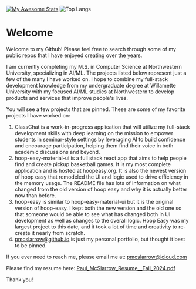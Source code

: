 [![My Awesome Stats](https://awesome-github-stats.azurewebsites.net/user-stats/pmcslarrow?cardType=level&preferLogin=false)](https://git.io/awesome-stats-card)
![Top Langs](https://github-readme-stats.vercel.app/api/top-langs/?username=pmcslarrow&layout=compact)

# Welcome

Welcome to my Github! Please feel free to search through some of my public repos that I have enjoyed creating over the years. 

I am currently completing my M.S. in Computer Science at Northwestern University, specializing in AI/ML. The projects listed below represent just a few of the many I have worked on. I hope to combine my full-stack development knowledge from my undergraduate degree at Willamette University with my focused AI/ML studies at Northwestern to develop products and services that improve people's lives.

You will see a few projects that are pinned. These are some of my favorite projects I have worked on:
1. ClassChat is a work-in-progress application that will utilize my full-stack development skills with deep learning on the mission to empower students in seminar-style settings by leveraging AI to build confidence and encourage participation, helping them find their voice in both academic discussions and beyond.
2. hoop-easy-material-ui is a full stack react app that aims to help people find and create pickup basketball games. It is my most complete application and is hosted at hoopeasy.org. It is also the newest version of hoop easy that remodeled the UI and logic used to drive efficiency in the memory usage. The README file has lots of information on what changed from the old version of hoop easy and why it is actually better now than before. 
3. hoop-easy is similar to hoop-easy-material-ui but it is the original version of hoop-easy. I kept both the new version and the old one so that someone would be able to see what has changed both in UI development as well as changes to the overall logic. Hoop Easy was my largest project to this date, and it took a lot of time and creativity to re-create it nearly from scratch.
4. pmcslarrow@github.io is just my personal portfolio, but thought it best to be pinned.

If you ever need to reach me, please email me at:
pmcslarrow@icloud.com

Please find my resume here:
[Paul_McSlarrow_Resume__Fall_2024.pdf](https://github.com/user-attachments/files/17251832/Paul_McSlarrow_Resume__Fall_2024.pdf)


Thank you!
